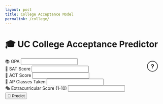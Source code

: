 ```yaml
---
layout: post
title: College Acceptance Model
permalink: /college/
---
```



<h1 class="text-4xl font-bold mb-6 text-center text-blue-700">🎓 UC College Acceptance Predictor</h1>


<div class="max-w-lg mx-auto p-6 bg-silver rounded-2xl shadow-lg space-y-4">
<div style="position: relative;">
  <div style="position: absolute; top: 0.5rem; right: 0.5rem;">
    <div style="position: relative;">
      <button id="helpBtn" style="background-color: white; border: 2px solid #333; border-radius: 50%; width: 35px; height: 35px; font-weight: bold; font-size: 1.2rem; cursor: help;">?</button>
        <div id="tooltip" style="display: none; position: absolute; top: 40px; right: 0; background: rgb(65, 83, 201); color: white; border: 1px solid #ccc; border-radius: 12px; padding: 1rem; width: 400px; font-size: 1rem; box-shadow: 0px 4px 10px rgba(0,0,0,0.1); z-index: 10; white-space: normal; word-wrap: break-word;">
        <strong>How it Works:</strong>
        <p> This college predictor model is a practical tool for future students to estimate their admission chances using real-world data, showcasing how data science transforms complex datasets into meaningful, personalized insights for informed decision-making.
        <a href="../collegeblog/" target="_blank" rel="noopener noreferrer">
        View the how the score predictor work, step-by-step!
        </a>
        </p>
      </div>
    </div>
  </div>
</div>
  <div>
    <label class="block font-semibold mb-1">📚 GPA</label>
    <input type="number" step="0.01" id="gpa" class="w-full px-4 py-2 border rounded-lg focus:outline-none focus:ring-2 focus:ring-blue-400" />
  </div>
  <div>
    <label class="block font-semibold mb-1">📝 SAT Score</label>
    <input type="number" id="sat" class="w-full px-4 py-2 border rounded-lg focus:outline-none focus:ring-2 focus:ring-blue-400" />
  </div>
  <div>
    <label class="block font-semibold mb-1">🧠 ACT Score</label>
    <input type="number" id="act" class="w-full px-4 py-2 border rounded-lg focus:outline-none focus:ring-2 focus:ring-blue-400" />
  </div>
  <div>
    <label class="block font-semibold mb-1">📘 AP Classes Taken</label>
    <input type="number" id="apCount" class="w-full px-4 py-2 border rounded-lg focus:outline-none focus:ring-2 focus:ring-blue-400" />
  </div>
  <div>
    <label class="block font-semibold mb-1">🎭 Extracurricular Score (1-10)</label>
    <input type="number" id="extracurriculars" class="w-full px-4 py-2 border rounded-lg focus:outline-none focus:ring-2 focus:ring-blue-400" />
  </div>
  <div class="text-center">
    <button onclick="predict()" class="mt-4 px-6 py-2 bg-blue-600 text-white font-semibold rounded-xl hover:bg-blue-700 transition">🔮 Predict</button>
  </div>
</div>

<div id="results" class="max-w-lg mx-auto mt-6 text-center text-lg font-medium"></div>

<script>
  // Hover effect for the "?" tooltip
  const helpButton = document.querySelector('button');
  const tooltip = helpButton.nextElementSibling;
  helpButton.addEventListener('mouseenter', () => {
    tooltip.style.display = 'block';
  });
  helpButton.addEventListener('mouseleave', () => {
    tooltip.style.display = 'none';
  });
  tooltip.addEventListener('mouseenter', () => {
    tooltip.style.display = 'block';
  });
  tooltip.addEventListener('mouseleave', () => {
    tooltip.style.display = 'none';
  });
  async function predict() {
    const data = {
      gpa: parseFloat(document.getElementById('gpa').value),
      sat: parseInt(document.getElementById('sat').value),
      act: parseInt(document.getElementById('act').value),
      apCount: parseInt(document.getElementById('apCount').value),
      extracurriculars: parseInt(document.getElementById('extracurriculars').value),
    };

    const response = await fetch('http://localhost:8887/api/college/chance', {
      method: 'POST',
      headers: { 'Content-Type': 'application/json' },
      body: JSON.stringify(data),
    });

    const result = await response.json();
    let chance = result.predicted_chance;
chance = Math.max(0, Math.min(100, chance)); // clamp between 0 and 100
function getLikelyUC(chance) {
  if (chance >= 90) return "UC Berkeley or UCLA 🎉 (Top Tier)";
  if (chance >= 75) return "UC San Diego or UC Irvine 🌟 (Highly Competitive)";
  if (chance >= 60) return "UC Davis or UC Santa Barbara ✅ (Solid Match)";
  if (chance >= 45) return "UC Riverside or UC Santa Cruz 💪 (Likely)";
  if (chance >= 30) return "UC Merced 🌱 (Safe Option)";
  return "A UC might be tough with current stats – but never say never! 💫";
}

    
    const likelyUC = getLikelyUC(chance);

document.getElementById('results').innerHTML = `
  <div class="p-4 mt-4 bg-green-100 text-green-800 rounded-xl shadow">
    <h2 class="text-2xl font-bold mb-2">🌟 Predicted Acceptance Chance</h2>
    <p class="text-3xl mb-2">${chance}%</p>
    <p class="text-lg">🎯 Best UC match: <strong>${likelyUC}</strong></p>
  </div>`;

  }
</script>
